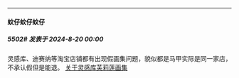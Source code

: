 ﻿
*****

####  蚊仔蚊仔蚊仔  
##### 5502#       发表于 2024-8-20 00:00

灵感库、迪赛纳等淘宝店铺都有出现假画集问题，貌似都是马甲实际是同一家店，不承认假但是能退。
[关于灵感库芙莉莲画集](https://tieba.baidu.com/p/9134966262)

